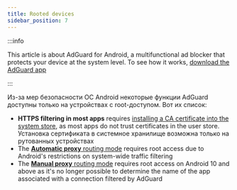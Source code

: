 ```yaml
---
title: Rooted devices
sidebar_position: 7
---
```


:::info

This article is about AdGuard for Android, a multifunctional ad blocker that protects your device at the system level. To see how it works, [download the AdGuard app](https://agrd.io/download-kb-adblock)

:::

Из-за мер безопасности ОС Android некоторые функции AdGuard доступны только на устройствах с root-доступом. Вот их список:

- **HTTPS filtering in most apps** requires [installing a CA certificate into the system store](/adguard-for-android/features/settings#security-certificates), as most apps do not trust certificates in the user store. Установка сертификата в системное хранилище возможна только на рутованных устройствах
- The [**Automatic proxy** routing mode](/adguard-for-android/features/settings#routing-mode) requires root access due to Android's restrictions on system-wide traffic filtering
- The [**Manual proxy** routing mode](/adguard-for-android/features/settings#routing-mode) requires root access on Android 10 and above as it's no longer possible to determine the name of the app associated with a connection filtered by AdGuard
